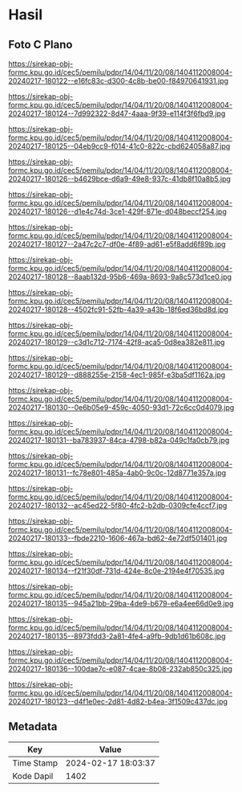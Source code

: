 # Hasil

## Foto C Plano

https://sirekap-obj-formc.kpu.go.id/cec5/pemilu/pdpr/14/04/11/20/08/1404112008004-20240217-180122--e16fc83c-d300-4c8b-be00-f84970641931.jpg

https://sirekap-obj-formc.kpu.go.id/cec5/pemilu/pdpr/14/04/11/20/08/1404112008004-20240217-180124--7d992322-8d47-4aaa-9f39-e114f3f6fbd9.jpg

https://sirekap-obj-formc.kpu.go.id/cec5/pemilu/pdpr/14/04/11/20/08/1404112008004-20240217-180125--04eb9cc9-f014-41c0-822c-cbd624058a87.jpg

https://sirekap-obj-formc.kpu.go.id/cec5/pemilu/pdpr/14/04/11/20/08/1404112008004-20240217-180126--b4629bce-d6a9-49e8-937c-41db8f10a8b5.jpg

https://sirekap-obj-formc.kpu.go.id/cec5/pemilu/pdpr/14/04/11/20/08/1404112008004-20240217-180126--d1e4c74d-3ce1-429f-871e-d048beccf254.jpg

https://sirekap-obj-formc.kpu.go.id/cec5/pemilu/pdpr/14/04/11/20/08/1404112008004-20240217-180127--2a47c2c7-df0e-4f89-ad61-e5f8add6f89b.jpg

https://sirekap-obj-formc.kpu.go.id/cec5/pemilu/pdpr/14/04/11/20/08/1404112008004-20240217-180128--8aab132d-95b6-469a-8693-9a8c573d1ce0.jpg

https://sirekap-obj-formc.kpu.go.id/cec5/pemilu/pdpr/14/04/11/20/08/1404112008004-20240217-180128--4502fc91-52fb-4a39-a43b-18f6ed36bd8d.jpg

https://sirekap-obj-formc.kpu.go.id/cec5/pemilu/pdpr/14/04/11/20/08/1404112008004-20240217-180129--c3d1c712-7174-42f8-aca5-0d8ea382e811.jpg

https://sirekap-obj-formc.kpu.go.id/cec5/pemilu/pdpr/14/04/11/20/08/1404112008004-20240217-180129--d888255e-2158-4ec1-985f-e3ba5df1162a.jpg

https://sirekap-obj-formc.kpu.go.id/cec5/pemilu/pdpr/14/04/11/20/08/1404112008004-20240217-180130--0e6b05e9-459c-4050-93d1-72c6cc0d4079.jpg

https://sirekap-obj-formc.kpu.go.id/cec5/pemilu/pdpr/14/04/11/20/08/1404112008004-20240217-180131--ba783937-84ca-4798-b82a-049c1fa0cb79.jpg

https://sirekap-obj-formc.kpu.go.id/cec5/pemilu/pdpr/14/04/11/20/08/1404112008004-20240217-180131--fc78e801-485a-4ab0-9c0c-12d8771e357a.jpg

https://sirekap-obj-formc.kpu.go.id/cec5/pemilu/pdpr/14/04/11/20/08/1404112008004-20240217-180132--ac45ed22-5f80-4fc2-b2db-0309cfe4ccf7.jpg

https://sirekap-obj-formc.kpu.go.id/cec5/pemilu/pdpr/14/04/11/20/08/1404112008004-20240217-180133--fbde2210-1606-467a-bd62-4e72df501401.jpg

https://sirekap-obj-formc.kpu.go.id/cec5/pemilu/pdpr/14/04/11/20/08/1404112008004-20240217-180134--f21f30df-731d-424e-8c0e-2194e4f70535.jpg

https://sirekap-obj-formc.kpu.go.id/cec5/pemilu/pdpr/14/04/11/20/08/1404112008004-20240217-180135--945a21bb-29ba-4de9-b679-e6a4ee66d0e9.jpg

https://sirekap-obj-formc.kpu.go.id/cec5/pemilu/pdpr/14/04/11/20/08/1404112008004-20240217-180135--8973fdd3-2a81-4fe4-a9fb-9db1d61b608c.jpg

https://sirekap-obj-formc.kpu.go.id/cec5/pemilu/pdpr/14/04/11/20/08/1404112008004-20240217-180136--100dae7c-e087-4cae-8b08-232ab850c325.jpg

https://sirekap-obj-formc.kpu.go.id/cec5/pemilu/pdpr/14/04/11/20/08/1404112008004-20240217-180123--d4f1e0ec-2d81-4d82-b4ea-3f1509c437dc.jpg


## Metadata

| Key        | Value               |
| ---------- | ------------------- |
| Time Stamp | 2024-02-17 18:03:37 |
| Kode Dapil | 1402                |



